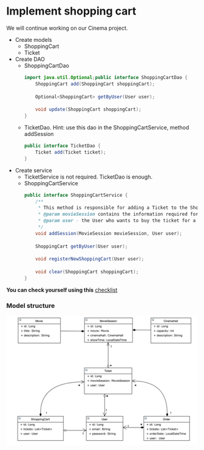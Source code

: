 # Implement shopping cart
We will continue working on our Cinema project.

- Create models
    - ShoppingCart
    - Ticket
- Create DAO
    - ShoppingCartDao
        ```java
        import java.util.Optional;public interface ShoppingCartDao {
            ShoppingCart add(ShoppingCart shoppingCart);
        
            Optional<ShoppingCart> getByUser(User user);
        
            void update(ShoppingCart shoppingCart);
        }
        ```
    - TicketDao. Hint: use this dao in the ShoppingCartService, method addSession
        ```java
        public interface TicketDao {
            Ticket add(Ticket ticket);
        }
        ```   
- Create service
    - TicketService is not required. TicketDao is enough.
    - ShoppingCartService
        ```java
        public interface ShoppingCartService {
            /**
             * This method is responsible for adding a Ticket to the ShoppingCart
             * @param movieSession contains the information required for the ticket
             * @param user - the User who wants to buy the ticket for a specific movieSession
             */
            void addSession(MovieSession movieSession, User user);
        
            ShoppingCart getByUser(User user);
        
            void registerNewShoppingCart(User user);
      
            void clear(ShoppingCart shoppingCart);
        }
        ```

__You can check yourself using this__ [checklist](https://mate-academy.github.io/jv-program-common-mistakes/hibernate/add-shopping-cart/add-shopping-cart-hw)

### Model structure 
![pic](Hibernate_Cinema_Uml.png)
